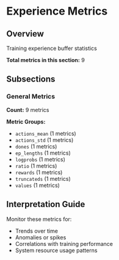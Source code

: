 # Experience Metrics

## Overview

Training experience buffer statistics

**Total metrics in this section:** 9

## Subsections

### General Metrics

**Count:** 9 metrics

**Metric Groups:**
- `actions_mean` (1 metrics)
- `actions_std` (1 metrics)
- `dones` (1 metrics)
- `ep_lengths` (1 metrics)
- `logprobs` (1 metrics)
- `ratio` (1 metrics)
- `rewards` (1 metrics)
- `truncateds` (1 metrics)
- `values` (1 metrics)


## Interpretation Guide

Monitor these metrics for:
- Trends over time
- Anomalies or spikes
- Correlations with training performance
- System resource usage patterns
